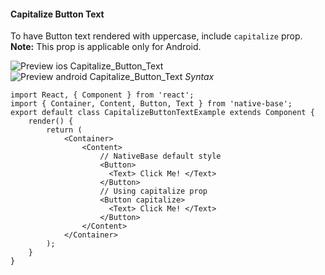 #### Capitalize Button Text

To have Button text rendered with uppercase, include <code>capitalize</code> prop.<br />
**Note:** This prop is applicable only for Android.<br />

![Preview ios Capitalize_Button_Text](https://docs.nativebase.io/docs/assets/ios/components/capitalize-button-text.png)
![Preview android Capitalize_Button_Text](https://docs.nativebase.io/docs/assets/android/components/capitalize-button-text.png)
*Syntax*

<pre class="line-numbers"><code class="language-jsx">import React, { Component } from 'react';
import { Container, Content, Button, Text } from 'native-base';
export default class CapitalizeButtonTextExample extends Component {
    render() {
        return (
            &lt;Container>
                &lt;Content>
                    // NativeBase default style
                    &lt;Button>
                      &lt;Text> Click Me! &lt;/Text>
                    &lt;/Button>
                    // Using capitalize prop
                    &lt;Button capitalize>
                      &lt;Text> Click Me! &lt;/Text>
                    &lt;/Button>
                &lt;/Content>
            &lt;/Container>
        );
    }
}</code></pre><br />
